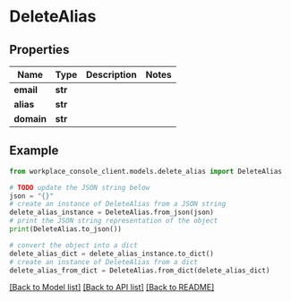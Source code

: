 # DeleteAlias


## Properties

Name | Type | Description | Notes
------------ | ------------- | ------------- | -------------
**email** | **str** |  | 
**alias** | **str** |  | 
**domain** | **str** |  | 

## Example

```python
from workplace_console_client.models.delete_alias import DeleteAlias

# TODO update the JSON string below
json = "{}"
# create an instance of DeleteAlias from a JSON string
delete_alias_instance = DeleteAlias.from_json(json)
# print the JSON string representation of the object
print(DeleteAlias.to_json())

# convert the object into a dict
delete_alias_dict = delete_alias_instance.to_dict()
# create an instance of DeleteAlias from a dict
delete_alias_from_dict = DeleteAlias.from_dict(delete_alias_dict)
```
[[Back to Model list]](../README.md#documentation-for-models) [[Back to API list]](../README.md#documentation-for-api-endpoints) [[Back to README]](../README.md)


